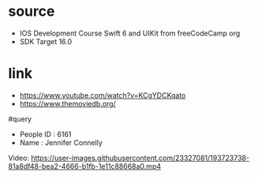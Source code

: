 # source
- IOS Development Course Swift 6 and UIKit from freeCodeCamp org
- SDK Target 16.0

# link
- https://www.youtube.com/watch?v=KCgYDCKqato
- https://www.themoviedb.org/

#query
- People ID : 6161
- Name : Jennifer Connelly

Video:
https://user-images.githubusercontent.com/23327081/193723738-81a8df48-bea2-4666-b1fb-1e11c88668a0.mp4

